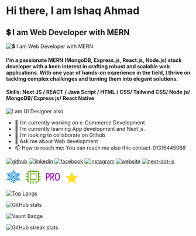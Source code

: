 <h1>Hi there, I am Ishaq Ahmad</h1>
<h2> 💲 I am Web Developer with MERN</h2>

![💲 I am Web Developer with MERN](https://scontent.fdac4-2.fna.fbcdn.net/v/t39.30808-6/436205939_972209267951664_5979895668634862423_n.jpg?_nc_cat=101&ccb=1-7&_nc_sid=5f2048&_nc_ohc=pG1NiSGvzFwQ7kNvgHVcvcS&_nc_ht=scontent.fdac4-2.fna&oh=00_AYCewr4eJw3N8oFjifhY5zdMB8xG6rZBLc77TVzsZetK3g&oe=6647FD08)

<h4>I'm a passionate MERN (MongoDB, Express.js, React.js, Node.js) stack developer with a keen interest in crafting robust and scalable web applications. With one year of hands-on experience in the field, I thrive on tackling complex challenges and turning them into elegant solutions.</h4>

<h4>Skills: Next JS / REACT / Java Script / HTML / CSS/ Tailwind CSS/ Node js/ MongoDB/ Express js/ React Native
</h4>

![I am UI Designer also](https://scontent.fdac4-2.fna.fbcdn.net/v/t39.30808-6/441229151_972219611283963_3368786312207905131_n.jpg?_nc_cat=109&ccb=1-7&_nc_sid=5f2048&_nc_ohc=aKV0xDn5bQIQ7kNvgF8wRih&_nc_ht=scontent.fdac4-2.fna&oh=00_AYDKA1u-JZaJjtbvaPUJITmtCXWv1GNB-Pi_7qjZCqRUEA&oe=66480CF8)

- 🔭 I’m currently working on e-Commerce Development  
- 🌱 I’m currently learning App development and Next js. 
- 👯 I’m looking to collaborate on Github 
- 💬 Ask me about Web development 
- 📫 How to reach me: You can reach me also this contact-01316445068  


[<img src='https://cdn.jsdelivr.net/npm/simple-icons@3.0.1/icons/github.svg' alt='github' height='40'>](https://github.com/iahmadarish)  [<img src='https://cdn.jsdelivr.net/npm/simple-icons@3.0.1/icons/linkedin.svg' alt='linkedin' height='40'>](https://www.linkedin.com/in/https://www.linkedin.com/in/in/md-ahmad-58ba091a9//)  [<img src='https://cdn.jsdelivr.net/npm/simple-icons@3.0.1/icons/facebook.svg' alt='facebook' height='40'>](https://www.facebook.com/https://www.facebook.com/ishaqmoonira)  [<img src='https://cdn.jsdelivr.net/npm/simple-icons@3.0.1/icons/instagram.svg' alt='instagram' height='40'>](https://www.instagram.com/https://www.instagram.com/its_me_ahmad_ishaq/)  [<img src='https://cdn.jsdelivr.net/npm/simple-icons@3.0.1/icons/icloud.svg' alt='website' height='40'>](https://ahmadishaq.vercel.app/)  [<img src='https://cdn.jsdelivr.net/npm/simple-icons@3.0.1/icons/next-dot-js.svg' alt='next-dot-js' height='40'>](https://scontent.fdac4-2.fna.fbcdn.net/v/t39.30808-6/436205939_972209267951664_5979895668634862423_n.jpg?_nc_cat=101&ccb=1-7&_nc_sid=5f2048&_nc_ohc=pG1NiSGvzFwQ7kNvgHVcvcS&_nc_ht=scontent.fdac4-2.fna&oh=00_AYCewr4eJw3N8oFjifhY5zdMB8xG6rZBLc77TVzsZetK3g&oe=6647FD08)  

<a href='https://archiveprogram.github.com/'><img src='https://raw.githubusercontent.com/acervenky/animated-github-badges/master/assets/acbadge.gif' width='40' height='40'></a> <a href='https://docs.github.com/en/developers'><img src='https://raw.githubusercontent.com/acervenky/animated-github-badges/master/assets/devbadge.gif' width='40' height='40'></a> <a href='https://github.com/pricing'><img src='https://raw.githubusercontent.com/acervenky/animated-github-badges/master/assets/pro.gif' width='40' height='40'></a> <a href='https://stars.github.com/'><img src='https://raw.githubusercontent.com/acervenky/animated-github-badges/master/assets/starbadge.gif' width='35' height='35'></a> 

[![Top Langs](https://github-readme-stats.vercel.app/api/top-langs/?username=iahmadarish)](https://github.com/anuraghazra/github-readme-stats)

![GitHub stats](https://github-readme-stats.vercel.app/api?username=iahmadarish&show_icons=true&count_private=true)  

![Vaunt Badge](https://api.vaunt.dev/v1/github/entities/iahmadarish/contributions?format=svg&private=true)  

![GitHub streak stats](https://streak-stats.demolab.com/?user=iahmadarish)  

